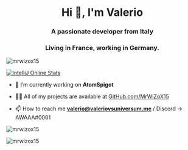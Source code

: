 <h1 align="center">Hi 👋, I'm Valerio</h1>
<h3 align="center">A passionate developer from Italy</h3>
<h3 align="center">Living in France, working in Germany.</h3>

<p align="left"> <img src="https://komarev.com/ghpvc/?username=mrwizox15&label=Profile%20views&color=0e75b6&style=flat" alt="mrwizox15" /> </p>
<a href="https://wakatime.com/badge/user/03363edb-3784-43eb-8a2b-42e66d1cb532/project/c44cc10b-0ba4-4af0-9c63-7b2ce6d7bdc6"><img src="https://wakatime.com/badge/user/03363edb-3784-43eb-8a2b-42e66d1cb532/project/c44cc10b-0ba4-4af0-9c63-7b2ce6d7bdc6.svg" alt="IntelliJ Online Stats"></a>

- 🔭 I’m currently working on **AtomSpigot**

- 👨‍💻 All of my projects are available at [GitHub.com/MrWiZoX15](GitHub.com/MrWiZoX15)

- 📫 How to reach me **valerio@valeriovsuniversum.me** / Discord -> AWAAA#0001

<p><img align="center" src="https://github-readme-stats.vercel.app/api/top-langs?username=mrwizox15&show_icons=true&locale=en&layout=compact" alt="mrwizox15" /></p>

<p><img align="center" src="https://github-readme-streak-stats.herokuapp.com/?user=mrwizox15&" alt="mrwizox15" /></p>
